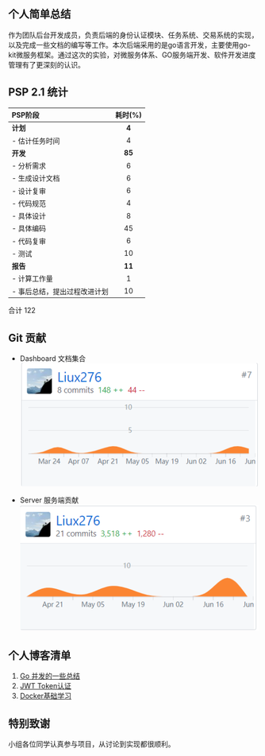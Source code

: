 ## 个人简单总结
作为团队后台开发成员，负责后端的身份认证模块、任务系统、交易系统的实现，以及完成一些文档的编写等工作。本次后端采用的是go语言开发，主要使用go-kit微服务框架。通过这次的实验，对微服务体系、GO服务端开发、软件开发进度管理有了更深刻的认识。

## PSP 2.1 统计

|PSP阶段|	耗时(%)|
|:--|:--:|
|**计划**|	**4**|
|- 估计任务时间|	4|
|**开发**|	**85**|
|- 分析需求|	6
|- 生成设计文档|	6
|- 设计复审|	6
|- 代码规范|	4
|- 具体设计|	8
|- 具体编码|	45
|- 代码复审|	6
|- 测试|	10
|**报告**|	**11**
|- 计算工作量|	1
|- 事后总结，提出过程改进计划|	10
合计	122
## Git 贡献
- Dashboard 文档集合
![文档贡献](../images/reportIMG/liux276_1.png)

- Server 服务端贡献
![服务端代码贡献](../images/reportIMG/liux276_2.png)

## 个人博客清单
1. [Go 并发的一些总结](https://segmentfault.com/a/1190000019582694)
2. [JWT Token认证](https://segmentfault.com/a/1190000019582808)
3. [Docker基础学习](https://segmentfault.com/a/1190000019623253)

## 特别致谢
小组各位同学认真参与项目，从讨论到实现都很顺利。